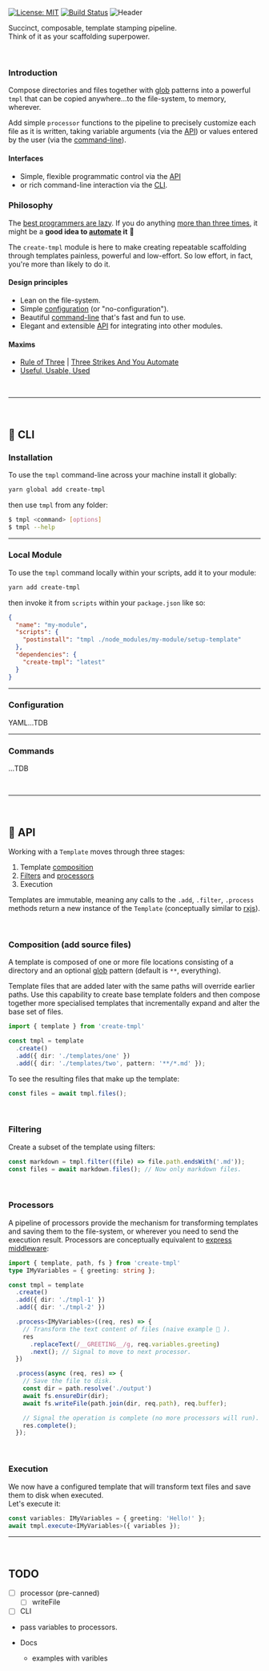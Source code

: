 [![License: MIT](https://img.shields.io/badge/License-MIT-green.svg)](https://opensource.org/licenses/MIT)
[![Build Status](https://travis-ci.org/philcockfield/create-tmpl.svg?branch=master)](https://travis-ci.org/philcockfield/create-tmpl)
![Header](https://user-images.githubusercontent.com/185555/51378810-daa55200-1b72-11e9-9658-275929147ee9.png)

Succinct, composable, template stamping pipeline.  
Think of it as your scaffolding superpower.

<p>&nbsp;</p>

### Introduction
Compose directories and files together with [glob](https://en.wikipedia.org/wiki/Glob_(programming)) patterns into a powerful `tmpl` that can be copied anywhere...to the file-system, to memory, wherever.

Add simple `processor` functions to the pipeline to precisely customize each file as it is written, taking variable arguments (via the [API](#API)) or values entered by the user (via the [command-line](#CLI)).

#### Interfaces

- Simple, flexible programmatic control via the [API](#API)
- or rich command-line interaction via the [CLI](#CLI).

### Philosophy
The [best programmers are lazy](http://threevirtues.com). If you do anything [more than three times](http://wiki.c2.com/?ThreeStrikesAndYouAutomate), it might be a **good idea to [automate](http://wiki.c2.com/?AutomationIsOurFriend) it** 🤖

The `create-tmpl` module is here to make creating repeatable scaffolding through templates painless, powerful and low-effort.  So low effort, in fact, you're more than likely to do it.

#### Design principles

- Lean on the file-system.
- Simple [configuration](Configuration) (or "no-configuration").
- Beautiful [command-line](#CLI) that's fast and fun to use.
- Elegant and extensible [API](#API) for integrating into other modules.

#### Maxims
- [Rule of Three](http://wiki.c2.com/?RuleOfThree) | [Three Strikes And You Automate](http://wiki.c2.com/?ThreeStrikesAndYouAutomate)
- [Useful, Usable, Used](http://wiki.c2.com/?UsefulUsableUsed)


<p>&nbsp;</p>  

---

<p>&nbsp;</p>



## 🌳 CLI

### Installation
To use the `tmpl` command-line across your machine install it globally:

```bash
yarn global add create-tmpl
```

then use `tmpl` from any folder:

```bash
$ tmpl <command> [options]
$ tmpl --help
```


---

### Local Module
To use the `tmpl` command locally within your scripts, add it to your module:

```bash
yarn add create-tmpl
```

then invoke it from `scripts` within your `package.json` like so:

```json
{
  "name": "my-module",
  "scripts": {
    "postinstall": "tmpl ./node_modules/my-module/setup-template"
  },
  "dependencies": {
    "create-tmpl": "latest"
  }
}
```

---

### Configuration
YAML...TDB

---

### Commands
...TDB

<p>&nbsp;</p>  

---

<p>&nbsp;</p>

## 🌳 API
Working with a `Template` moves through three stages:
1. Template [composition](#Composition (add source files))
2. [Filters](#Filtering) and [processors](#Processors)
3. Execution

Templates are immutable, meaning any calls to the `.add`, `.filter`, `.process` methods return a new instance of the `Template` (conceptually similar to [rxjs](https://github.com/ReactiveX/rxjs)).

<p>&nbsp;</p>  

### Composition (add source files)
A template is composed of one or more file locations consisting of a directory and an optional [glob](https://en.wikipedia.org/wiki/Glob_(programming)) pattern (default is `**`, everything).  

Template files that are added later with the same paths will override earlier paths.  Use this capability to create base template folders and then compose together more specialised templates that incrementally expand and alter the base set of files.

```typescript
import { template } from 'create-tmpl'

const tmpl = template
  .create()
  .add({ dir: './templates/one' })
  .add({ dir: './templates/two', pattern: '**/*.md' });
```

To see the resulting files that make up the template:

```typescript
const files = await tmpl.files();
```


<p>&nbsp;</p>

### Filtering
Create a subset of the template using filters:

```typescript
const markdown = tmpl.filter((file) => file.path.endsWith('.md'));
const files = await markdown.files(); // Now only markdown files.
```

<p>&nbsp;</p>

### Processors
A pipeline of processors provide the mechanism for transforming templates and saving them to the file-system, or wherever you need to send the execution result.  Processors are conceptually equivalent to [express middleware](https://expressjs.com/en/guide/using-middleware.html):

```typescript
import { template, path, fs } from 'create-tmpl'
type IMyVariables = { greeting: string };

const tmpl = template
  .create()
  .add({ dir: './tmpl-1' })
  .add({ dir: './tmpl-2' })

  .process<IMyVariables>((req, res) => {
    // Transform the text content of files (naive example 🤭 ).
    res
      .replaceText(/__GREETING__/g, req.variables.greeting)
      .next(); // Signal to move to next processor.
  })

  .process(async (req, res) => {
    // Save the file to disk.
    const dir = path.resolve('./output')
    await fs.ensureDir(dir);
    await fs.writeFile(path.join(dir, req.path), req.buffer);

    // Signal the operation is complete (no more processors will run).
    res.complete(); 
  });
```

<p>&nbsp;</p>

### Execution
We now have a configured template that will transform text files and save them to disk when executed.  
Let's execute it:

```typescript
const variables: IMyVariables = { greeting: 'Hello!' };
await tmpl.execute<IMyVariables>({ variables });
```


---

<p>&nbsp;</p>

## TODO
- [ ] processor (pre-canned)
  - [ ] writeFile
- [ ] CLI
- pass variables to processors.

- Docs
  - examples with varibles